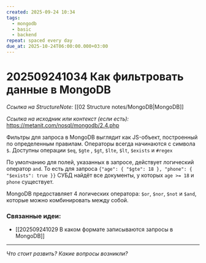 ```yaml
---
created: 2025-09-24 10:34
tags:
  - mongodb
  - basic
  - backend
repeat: spaced every day
due_at: 2025-10-24T06:00:00.000+03:00
---
```

# 202509241034 Как фильтровать данные в MongoDB

*Ссылка на StructureNote:* [[02 Structure notes/MongoDB|MongoDB]]

*Ссылка на исходник или контекст (если есть):* https://metanit.com/nosql/mongodb/2.4.php

Фильтры для запроса в MongoDB выглядит как JS-объект, построенный по определенным правилам. Операторы всегда начинаются с символа `$`. Доступны операции `$eq`, `$gte` , `$gt`, `$lte`, `$lt`, `$exists` и `#regex`

По умолчанию для полей, указанных в запросе, действует логический оператор `and`. То есть для запроса `{"age": { "$gte": 18 }, "phone": { "$exists": true }}` СУБД найдёт все документы, у которых `age >= 18` и `phone` существует.

MongoDB предоставляет 4 логических оператора: `$or`, `$nor`, `$not` и `$and`, которые можно комбинировать между собой.

### Связанные идеи:

* [[202509241029 В каком формате записываются запросы в MongoDB]]

---

*Что стоит развить? Какие вопросы возникли?*
